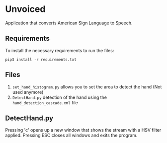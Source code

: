 # Unvoiced
Application that converts American Sign Language to Speech.


## Requirements
To install the necessary requirements to run the files:  

`pip3 install -r requirements.txt`

## Files
1. `set_hand_histogram.py` allows you to set the area to detect the hand (Not used anymore)
2. `DetectHand.py` detection of the hand using the `hand_detection_cascade.xml` file

## DetectHand.py
Pressing 'c' opens up a new window that shows the stream with a HSV filter applied.
Pressing ESC closes all windows and exits the program.
